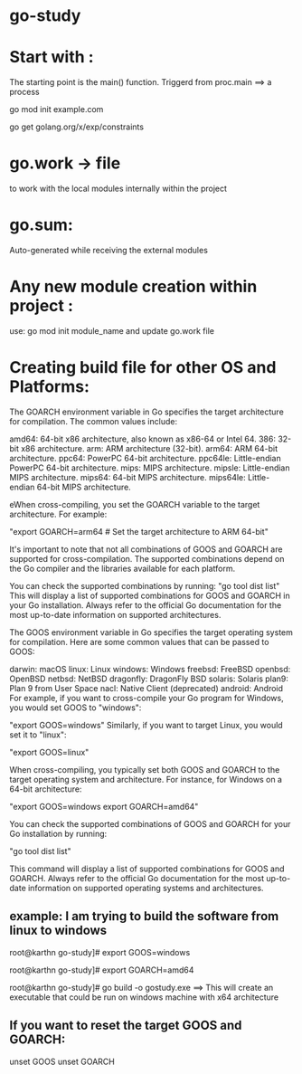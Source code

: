 # go-study


Start with :
===========
The starting point is the main() function. Triggerd from proc.main ==> a process

go mod init example.com 

go get golang.org/x/exp/constraints 

go.work -> file
===============
to work with the local modules internally within the project

go.sum:
=======
Auto-generated while receiving the external modules


Any new module creation within project :
=======================================

use: go mod init module_name
and update go.work file


Creating build file for other OS and Platforms:
===============================================

The GOARCH environment variable in Go specifies the target architecture for compilation. The common values include:

amd64: 64-bit x86 architecture, also known as x86-64 or Intel 64.
386: 32-bit x86 architecture.
arm: ARM architecture (32-bit).
arm64: ARM 64-bit architecture.
ppc64: PowerPC 64-bit architecture.
ppc64le: Little-endian PowerPC 64-bit architecture.
mips: MIPS architecture.
mipsle: Little-endian MIPS architecture.
mips64: 64-bit MIPS architecture.
mips64le: Little-endian 64-bit MIPS architecture.


eWhen cross-compiling, you set the GOARCH variable to the target architecture. For example:

"export GOARCH=arm64  # Set the target architecture to ARM 64-bit"

It's important to note that not all combinations of GOOS and GOARCH are supported for cross-compilation. The supported combinations depend on the Go compiler and the libraries available for each platform.

You can check the supported combinations by running:
   "go tool dist list"
This will display a list of supported combinations for GOOS and GOARCH in your Go installation. Always refer to the official Go documentation for the most up-to-date information on supported architectures.


The GOOS environment variable in Go specifies the target operating system for compilation. Here are some common values that can be passed to GOOS:

darwin: macOS
linux: Linux
windows: Windows
freebsd: FreeBSD
openbsd: OpenBSD
netbsd: NetBSD
dragonfly: DragonFly BSD
solaris: Solaris
plan9: Plan 9 from User Space
nacl: Native Client (deprecated)
android: Android
For example, if you want to cross-compile your Go program for Windows, you would set GOOS to "windows":

"export GOOS=windows"
Similarly, if you want to target Linux, you would set it to "linux":

"export GOOS=linux"

When cross-compiling, you typically set both GOOS and GOARCH to the target operating system and architecture. For instance, for Windows on a 64-bit architecture:

"export GOOS=windows
export GOARCH=amd64"


You can check the supported combinations of GOOS and GOARCH for your Go installation by running:

"go tool dist list"

This command will display a list of supported combinations for GOOS and GOARCH. Always refer to the official Go documentation for the most up-to-date information on supported operating systems and architectures.



example: I am trying to build the software from linux to windows
-----------------------------------------------------------------
root@karthn go-study]# export GOOS=windows

root@karthn go-study]# export GOARCH=amd64

root@karthn go-study]# go build -o gostudy.exe  ==> This will create an executable that could be run on windows machine with x64 architecture



If you want to reset the target GOOS and GOARCH:
-----------------------------------------------
unset GOOS
unset GOARCH